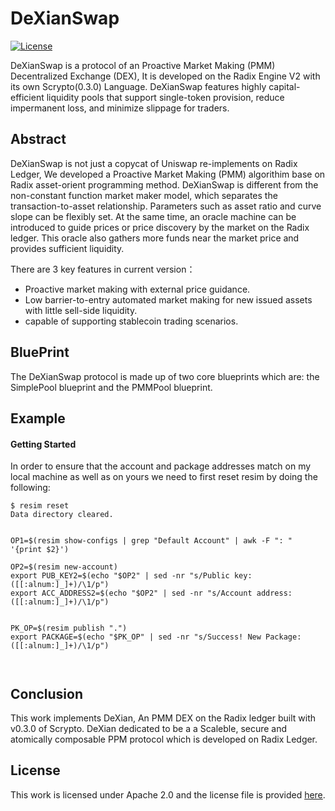 # DeXianSwap

[![License](https://img.shields.io/badge/License-Apache_2.0-blue.svg)](https://opensource.org/licenses/Apache-2.0)

DeXianSwap is a protocol of an Proactive Market Making (PMM) Decentralized Exchange (DEX), It is developed on the Radix Engine V2 with its own Scrypto(0.3.0) Language. DeXianSwap features highly capital-efficient liquidity pools that support single-token provision, reduce impermanent loss, and minimize slippage for traders.

## Abstract
DeXianSwap is not just a copycat of Uniswap re-implements on Radix Ledger, We developed a Proactive Market Making (PMM) algorithim base on Radix asset-orient programming method. DeXianSwap is different from the non-constant function market maker model, which separates the transaction-to-asset relationship. Parameters such as asset ratio and curve slope can be flexibly set. At the same time, an oracle machine can be introduced to guide prices or price discovery by the market on the Radix ledger. This oracle also gathers more funds near the market price and provides sufficient liquidity.

There are 3 key features in current version：
* Proactive market making with external price guidance.
* Low barrier-to-entry automated market making for new issued assets with little sell-side liquidity.
* capable of supporting stablecoin trading scenarios.

## BluePrint

The DeXianSwap protocol is made up of two core blueprints which are: the SimplePool blueprint and the PMMPool blueprint.


## Example

#### Getting Started

In order to ensure that the account and package addresses match on my local machine as well as on yours we need to first reset resim by doing the following:

``` shell
$ resim reset
Data directory cleared.


OP1=$(resim show-configs | grep "Default Account" | awk -F ": " '{print $2}')

OP2=$(resim new-account)
export PUB_KEY2=$(echo "$OP2" | sed -nr "s/Public key: ([[:alnum:]_]+)/\1/p")
export ACC_ADDRESS2=$(echo "$OP2" | sed -nr "s/Account address: ([[:alnum:]_]+)/\1/p")


PK_OP=$(resim publish ".")
export PACKAGE=$(echo "$PK_OP" | sed -nr "s/Success! New Package: ([[:alnum:]_]+)/\1/p")



```




## Conclusion
This work implements DeXian, An PMM DEX on the Radix ledger built with v0.3.0 of Scrypto. DeXian dedicated to be a a Scaleble, secure and atomically composable PPM protocol which is developed on Radix Ledger.


## License
This work is licensed under Apache 2.0 and the license file is provided [here](LICENSE).
